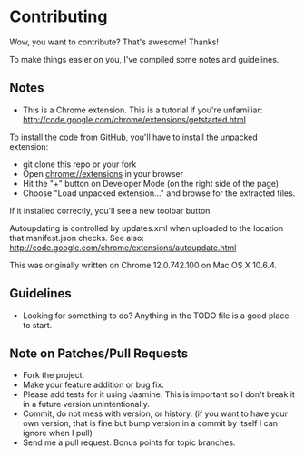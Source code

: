 Contributing
============

Wow, you want to contribute?  That's awesome!  Thanks!

To make things easier on you, I've compiled some notes and guidelines.

Notes
-----

* This is a Chrome extension.  This is a tutorial if you're unfamiliar:  http://code.google.com/chrome/extensions/getstarted.html

To install the code from GitHub, you'll have to install the unpacked extension:

* git clone this repo or your fork
* Open [chrome://extensions][ext] in your browser
* Hit the "+" button on Developer Mode (on the right side of the page)
* Choose "Load unpacked extension..." and browse for the extracted files.

If it installed correctly, you'll see a new toolbar button.

Autoupdating is controlled by updates.xml when uploaded to the location that manifest.json checks.  See also: http://code.google.com/chrome/extensions/autoupdate.html

This was originally written on Chrome 12.0.742.100 on Mac OS X 10.6.4.

  [ext]: chrome://extensions

Guidelines
----------

* Looking for something to do?  Anything in the TODO file is a good place to start.

Note on Patches/Pull Requests
-----------------------------
 
* Fork the project.
* Make your feature addition or bug fix.
* Please add tests for it using Jasmine. This is important so I don't break it in a future version unintentionally.
* Commit, do not mess with version, or history.  (if you want to have your own version, that is fine but bump version in a commit by itself I can ignore when I pull)
* Send me a pull request. Bonus points for topic branches.

